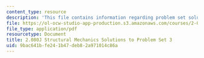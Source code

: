 ```yaml
---
content_type: resource
description: 'This file contains information regarding problem set solution 3. '
file: https://ol-ocw-studio-app-production.s3.amazonaws.com/courses/2-080j-structural-mechanics-fall-2013/9bac641bfe241b47deb82a971014c86a_MIT2_080JF13_ProbSet_3_Sol.pdf
file_type: application/pdf
resourcetype: Document
title: 2.080J Structural Mechanics Solutions to Problem Set 3
uid: 9bac641b-fe24-1b47-deb8-2a971014c86a
---
```


